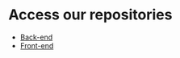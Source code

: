 # Access our repositories

- [Back-end](https://github.com/recupADS6/back-end)
- [Front-end](https://github.com/recupADS6/front-end)
